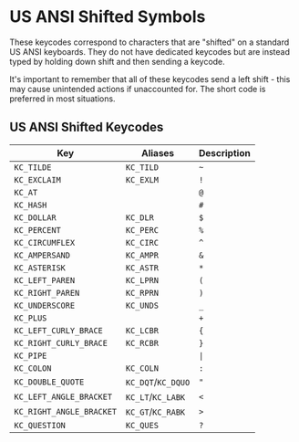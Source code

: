 # US ANSI Shifted Symbols

These keycodes correspond to characters that are "shifted" on a standard US ANSI keyboards. They do not have dedicated keycodes but are instead typed by holding down shift and then sending a keycode.

It's important to remember that all of these keycodes send a left shift - this may cause unintended actions if unaccounted for. The short code is preferred in most situations.

## US ANSI Shifted Keycodes

|Key                     |Aliases           |Description        |
|------------------------|------------------|-------------------|
|`KC_TILDE`              |`KC_TILD`         |`~`                |
|`KC_EXCLAIM`            |`KC_EXLM`         |`!`                |
|`KC_AT`                 |                  |`@`                |
|`KC_HASH`               |                  |`#`                |
|`KC_DOLLAR`             |`KC_DLR`          |`$`                |
|`KC_PERCENT`            |`KC_PERC`         |`%`                |
|`KC_CIRCUMFLEX`         |`KC_CIRC`         |`^`                |
|`KC_AMPERSAND`          |`KC_AMPR`         |`&`                |
|`KC_ASTERISK`           |`KC_ASTR`         |`*`                |
|`KC_LEFT_PAREN`         |`KC_LPRN`         |`(`                |
|`KC_RIGHT_PAREN`        |`KC_RPRN`         |`)`                |
|`KC_UNDERSCORE`         |`KC_UNDS`         |`_`                |
|`KC_PLUS`               |                  |`+`                |
|`KC_LEFT_CURLY_BRACE`   |`KC_LCBR`         |`{`                |
|`KC_RIGHT_CURLY_BRACE`  |`KC_RCBR`         |`}`                |
|`KC_PIPE`               |                  |<code>&#124;</code>|
|`KC_COLON`              |`KC_COLN`         |`:`                |
|`KC_DOUBLE_QUOTE`       |`KC_DQT`/`KC_DQUO`|`"`                |
|`KC_LEFT_ANGLE_BRACKET` |`KC_LT`/`KC_LABK` |`<`                |
|`KC_RIGHT_ANGLE_BRACKET`|`KC_GT`/`KC_RABK` |`>`                |
|`KC_QUESTION`           |`KC_QUES`         |`?`                |
